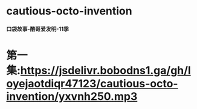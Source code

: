 # cautious-octo-invention
 #### 口袋故事-酷哥爱发明-11季
 # 第一集:https://jsdelivr.bobodns1.ga/gh/loyejaotdiqr47123/cautious-octo-invention/yxvnh250.mp3
